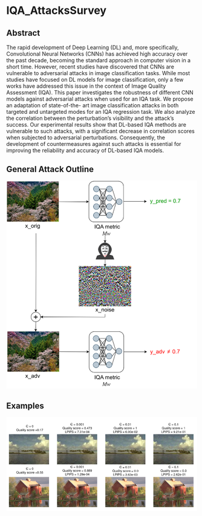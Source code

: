 # IQA_AttacksSurvey

## Abstract
The rapid development of Deep Learning (DL) and,
more specifically, Convolutional Neural Networks (CNNs) has
achieved high accuracy over the past decade, becoming the
standard approach in computer vision in a short time. However,
recent studies have discovered that CNNs are vulnerable to
adversarial attacks in image classification tasks. While most
studies have focused on DL models for image classification, only
a few works have addressed this issue in the context of Image
Quality Assessment (IQA). This paper investigates the robustness
of different CNN models against adversarial attacks when used
for an IQA task. We propose an adaptation of state-of-the-
art image classification attacks in both targeted and untargeted
modes for an IQA regression task. We also analyze the correlation
between the perturbation’s visibility and the attack’s success.
Our experimental results show that DL-based IQA methods
are vulnerable to such attacks, with a significant decrease in
correlation scores when subjected to adversarial perturbations.
Consequently, the development of countermeasures against such
attacks is essential for improving the reliability and accuracy of
DL-based IQA models.
## General Attack Outline
![](https://github.com/hbrachemi/IQA_AttacksSurvey/blob/master/schema.png)
## Examples
![](https://github.com/hbrachemi/IQA_AttacksSurvey/blob/master/examples.png)
